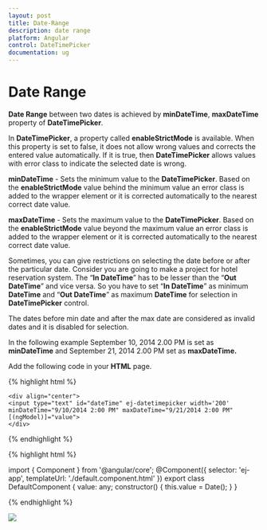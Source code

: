 ```yaml
---
layout: post
title: Date-Range
description: date range
platform: Angular
control: DateTimePicker
documentation: ug
---
```


# Date Range

**Date Range** between two dates is achieved by **minDateTime**, **maxDateTime** property of **DateTimePicker**.

In **DateTimePicker**, a property called **enableStrictMode** is available. When this property is set to false, it does not allow wrong values and corrects the entered value automatically. If it is true, then **DateTimePicker** allows values with error class to indicate the selected date is wrong.

**minDateTime** - Sets the minimum value to the **DateTimePicker**. Based on the **enableStrictMode** value behind the minimum value an error class is added to the wrapper element or it is corrected automatically to the nearest correct date value.

**maxDateTime** - Sets the maximum value to the **DateTimePicker**. Based on the **enableStrictMode** value beyond the maximum value an error class is added to the wrapper element or it is corrected automatically to the nearest correct date value.

Sometimes, you can give restrictions on selecting the date before or after the particular date. Consider you are going to make a project for hotel reservation system. The “**In DateTime**” has to be lesser than the “**Out DateTime**” and vice versa. So you have to set “**In DateTime**” as minimum **DateTime** and “**Out DateTime**” as maximum **DateTime** for selection in **DateTimePicker** control. 

The dates before min date and after the max date are considered as invalid dates and it is disabled for selection. 

In the following example September 10, 2014 2.00 PM is set as **minDateTime** and September 21, 2014 2.00 PM set as **maxDateTime.**

Add the following code in your **HTML** page.

{% highlight html %}

    <div align="center">
    <input type="text" id="dateTime" ej-datetimepicker width='200' minDateTime="9/10/2014 2:00 PM" maxDateTime="9/21/2014 2:00 PM" [(ngModel)]="value">
    </div>             

{% endhighlight %}

{% highlight html %}

import { Component } from '@angular/core';
@Component({
    selector: 'ej-app',
    templateUrl: './default.component.html'
})
export class DefaultComponent {
    value: any;
    constructor() {
        this.value = Date();
    }
}

{% endhighlight %}

![](/DateTimePicker/Date-Range_images/Date-Range_img1.png)

